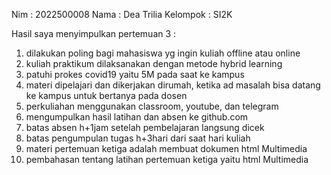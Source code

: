 Nim : 2022500008 
Nama : Dea Trilia 
Kelompok : SI2K

Hasil saya menyimpulkan pertemuan 3 :

1. dilakukan poling bagi mahasiswa yg ingin kuliah offline atau online
2. kuliah praktikum dilaksanakan dengan metode hybrid learning
3. patuhi prokes covid19 yaitu 5M pada saat ke kampus
4. materi dipelajari dan dikerjakan dirumah, ketika ad masalah bisa datang ke kampus untuk bertanya pada dosen
5. perkuliahan menggunakan classroom, youtube, dan telegram
6. mengumpulkan hasil latihan dan absen ke github.com
7. batas absen h+1jam setelah pembelajaran langsung dicek
8. batas pengumpulan tugas h+3hari dari saat hari kuliah 
9. materi pertemuan ketiga adalah membuat dokumen html Multimedia
10. pembahasan tentang latihan pertemuan ketiga yaitu html Multimedia
